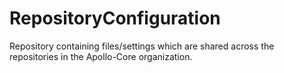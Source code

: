 # RepositoryConfiguration
Repository containing files/settings which are shared across the repositories in the Apollo-Core organization.

